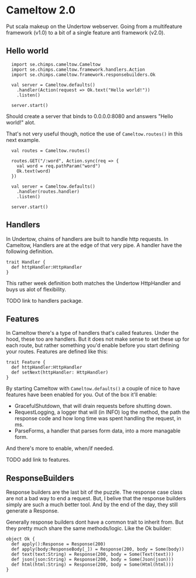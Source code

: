 Cameltow 2.0
========

Put scala makeup on the Undertow webserver. 
Going from a multifeature framework (v1.0) to a bit of a 
single feature anti framework (v2.0).

## Hello world

```
  import se.chimps.cameltow.Cameltow
  import se.chimps.cameltow.framework.handlers.Action
  import se.chimps.cameltow.framework.responsebuilders.Ok

  val server = Cameltow.defaults()
    .handler(Action(request => Ok.text("Hello world!"))
    .listen()

  server.start()
```

Should create a server that binds to 0.0.0.0:8080 and answers
"Hello world!" alot.

That's not very useful though, notice the use of ```Cameltow.routes()```
in this next example.

```
  val routes = Cameltow.routes()
  
  routes.GET("/:word", Action.sync(req => {
    val word = req.pathParam("word")
    Ok.text(word)
  })
  
  val server = Cameltow.defaults()
    .handler(routes.handler)
    .listen()

  server.start()
```

## Handlers

In Undertow, chains of handlers are built to 
handle http requests. In Cameltow, Handlers are 
at the edge of that very pipe. 
A handler have the following definition. 

```
trait Handler {
  def httpHandler:HttpHandler
}
```

This rather week definition both matches 
the Undertow HttpHandler and buys us alot
of flexibility.

TODO link to handlers package.

## Features

In Cameltow there's a type of handlers 
that's called features. Under the hood, these too 
are handlers. But it does not make sense to set
these up for each route, but rather something 
you'd enable before you start defining your routes.
Features are defined like this:

```
trait Feature {
  def httpHandler:HttpHandler
  def setNext(httpHandler: HttpHandler)
}
```

By starting Cameltow with ```Cameltow.defaults()```
a couple of nice to have features have been enabled
for you. Out of the box it'll enable:

* GracefulShutdown, that will drain requests before
shutting down.
* RequestLogging, a logger that will (in INFO) log 
the method, the path the response code and how long
time was spent handling the request, in ms.
* ParseForms, a handler that parses form data, into
a more managable form.

And there's more to enable, when/if needed.

TODO add link to features.

## ResponseBuilders

Response builders are the last bit of the puzzle. 
The response case class are not a bad way to end
a request. But, I belive that the response builders
simply are such a much better tool. And by the end
of the day, they still generate a Response.

Generally response builders dont have a common
trait to inherit from. But they pretty much
share the same methods/logic. Like the Ok builder:

```
object Ok {
  def apply():Response = Response(200)
  def apply(body:ResponseBody[_]) = Response(200, body = Some(body))
  def text(text:String) = Response(200, body = Some(Text(text)))
  def json(json:String) = Response(200, body = Some(Json(json)))
  def html(html:String) = Response(200, body = Some(Html(html)))
}
```